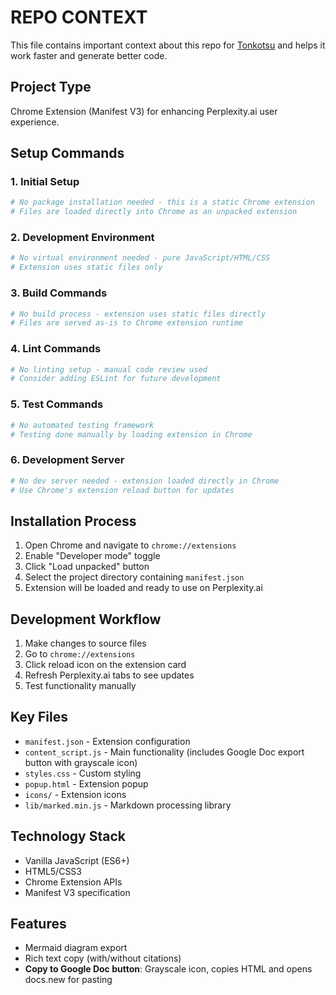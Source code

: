 # REPO CONTEXT
This file contains important context about this repo for [Tonkotsu](https://www.tonkotsu.ai) and helps it work faster and generate better code.

## Project Type
Chrome Extension (Manifest V3) for enhancing Perplexity.ai user experience.

## Setup Commands

### 1. Initial Setup
```bash
# No package installation needed - this is a static Chrome extension
# Files are loaded directly into Chrome as an unpacked extension
```

### 2. Development Environment
```bash
# No virtual environment needed - pure JavaScript/HTML/CSS
# Extension uses static files only
```

### 3. Build Commands
```bash
# No build process - extension uses static files directly
# Files are served as-is to Chrome extension runtime
```

### 4. Lint Commands
```bash
# No linting setup - manual code review used
# Consider adding ESLint for future development
```

### 5. Test Commands
```bash
# No automated testing framework
# Testing done manually by loading extension in Chrome
```

### 6. Development Server
```bash
# No dev server needed - extension loaded directly in Chrome
# Use Chrome's extension reload button for updates
```

## Installation Process
1. Open Chrome and navigate to `chrome://extensions`
2. Enable "Developer mode" toggle
3. Click "Load unpacked" button
4. Select the project directory containing `manifest.json`
5. Extension will be loaded and ready to use on Perplexity.ai

## Development Workflow
1. Make changes to source files
2. Go to `chrome://extensions`
3. Click reload icon on the extension card
4. Refresh Perplexity.ai tabs to see updates
5. Test functionality manually

## Key Files
- `manifest.json` - Extension configuration
- `content_script.js` - Main functionality (includes Google Doc export button with grayscale icon)
- `styles.css` - Custom styling
- `popup.html` - Extension popup
- `icons/` - Extension icons
- `lib/marked.min.js` - Markdown processing library

## Technology Stack
- Vanilla JavaScript (ES6+)
- HTML5/CSS3
- Chrome Extension APIs
- Manifest V3 specification

## Features
- Mermaid diagram export
- Rich text copy (with/without citations)
- **Copy to Google Doc button**: Grayscale icon, copies HTML and opens docs.new for pasting
